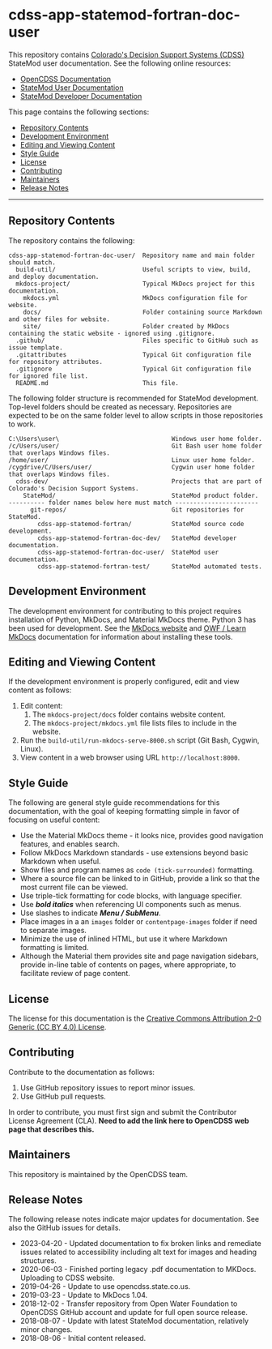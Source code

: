 # cdss-app-statemod-fortran-doc-user #

This repository contains [Colorado's Decision Support Systems (CDSS)](https://www.colorado.gov/cdss) StateMod user documentation.
See the following online resources:

* [OpenCDSS Documentation](http://opencdss.state.co.us/opencdss/)
* [StateMod User Documentation](http://opencdss.state.co.us/statemod/latest/doc-user/)
* [StateMod Developer Documentation](http://opencdss.state.co.us/statemod/latest/doc-dev/)

This page contains the following sections:

* [Repository Contents](#repository-contents)
* [Development Environment](#development-environment)
* [Editing and Viewing Content](#editing-and-viewing-content)
* [Style Guide](#style-guide)
* [License](#license)
* [Contributing](#contributing)
* [Maintainers](#maintainers)
* [Release Notes](#release-notes)

-----------------

## Repository Contents ##

The repository contains the following:

```text
cdss-app-statemod-fortran-doc-user/  Repository name and main folder should match.
  build-util/                        Useful scripts to view, build, and deploy documentation.
  mkdocs-project/                    Typical MkDocs project for this documentation.
    mkdocs.yml                       MkDocs configuration file for website.
    docs/                            Folder containing source Markdown and other files for website.
    site/                            Folder created by MkDocs containing the static website - ignored using .gitignore.
  .github/                           Files specific to GitHub such as issue template.
  .gitattributes                     Typical Git configuration file for repository attributes.
  .gitignore                         Typical Git configuration file for ignored file list.
  README.md                          This file.

```

The following folder structure is recommended for StateMod development.
Top-level folders should be created as necessary.
Repositories are expected to be on the same folder level to allow scripts in those repositories to work.

```
C:\Users\user\                               Windows user home folder.
/c/Users/user/                               Git Bash user home folder that overlaps Windows files.
/home/user/                                  Linux user home folder.
/cygdrive/C/Users/user/                      Cygwin user home folder that overlaps Windows files.
  cdss-dev/                                  Projects that are part of Colorado's Decision Support Systems.
    StateMod/                                StateMod product folder.
---------- folder names below here must match -----------------------
      git-repos/                             Git repositories for StateMod.
        cdss-app-statemod-fortran/           StateMod source code development.
        cdss-app-statemod-fortran-doc-dev/   StateMod developer documentation.
        cdss-app-statemod-fortran-doc-user/  StateMod user documentation.
        cdss-app-statemod-fortran-test/      StateMod automated tests.
```

## Development Environment ##

The development environment for contributing to this project requires installation of Python, MkDocs, and Material MkDocs theme.
Python 3 has been used for development.
See the [MkDocs website](https://www.mkdocs.org/) and
[OWF / Learn MkDocs](http://learn.openwaterfoundation.org/owf-learn-mkdocs/)
documentation for information about installing these tools.

## Editing and Viewing Content ##

If the development environment is properly configured, edit and view content as follows:

1. Edit content:
    1. The `mkdocs-project/docs` folder contains website content.
    2. The `mkdocs-project/mkdocs.yml` file lists files to include in the website.
2. Run the `build-util/run-mkdocs-serve-8000.sh` script (Git Bash, Cygwin, Linux).
3. View content in a web browser using URL `http://localhost:8000`.

## Style Guide ##

The following are general style guide recommendations for this documentation,
with the goal of keeping formatting simple in favor of focusing on useful content:

* Use the Material MkDocs theme - it looks nice, provides good navigation features, and enables search.
* Follow MkDocs Markdown standards - use extensions beyond basic Markdown when useful.
* Show files and program names as `code (tick-surrounded)` formatting.
* Where a source file can be linked to in GitHub, provide a link so that the most current file can be viewed.
* Use triple-tick formatting for code blocks, with language specifier.
* Use ***bold italics*** when referencing UI components such as menus.
* Use slashes to indicate ***Menu / SubMenu***.
* Place images in a an `images` folder or `contentpage-images` folder if need to separate images.
* Minimize the use of inlined HTML, but use it where Markdown formatting is limited.
* Although the Material them provides site and page navigation sidebars,
provide in-line table of contents on pages, where appropriate, to facilitate review of page content.

## License ##

The license for this documentation is the
[Creative Commons Attribution 2-0 Generic (CC BY 4.0) License](https://creativecommons.org/licenses/by/4.0/).

## Contributing ##

Contribute to the documentation as follows:

1. Use GitHub repository issues to report minor issues.
2. Use GitHub pull requests.

In order to contribute, you must first sign and submit the Contributor License Agreement (CLA).
**Need to add the link here to OpenCDSS web page that describes this.**

## Maintainers ##

This repository is maintained by the OpenCDSS team.

## Release Notes ##

The following release notes indicate major updates for documentation.
See also the GitHub issues for details.

* 2023-04-20 - Updated documentation to fix broken links and remediate issues related to accessibility including alt text for images and heading structures.
* 2020-06-03 - Finished porting legacy .pdf documentation to MKDocs. Uploading to CDSS website.
* 2019-04-26 - Update to use opencdss.state.co.us.
* 2019-03-23 - Update to MkDocs 1.04.
* 2018-12-02 - Transfer repository from Open Water Foundation to OpenCDSS GitHub account
and update for full open source release.
* 2018-08-07 - Update with latest StateMod documentation, relatively minor changes.
* 2018-08-06 - Initial content released.
